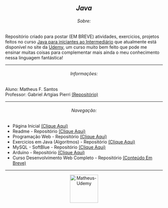 <section align="center">
  <h1><em>Java</em></h1>
</section>

<section>
  <h6 align="center">Sobre:</h6>
  <p>Repositório criado para postar (EM BREVE) atividades, exercicios, projetos feitos no curso <a href="https://www.udemy.com/course/curso-de-programacao-java-para-iniciantes-ao-intermediario/" target="_blank">Java para iniciantes ao Intermediário</a> que atualmente está disponível no site da <a href="https://www.udemy.com/" target="_blank">Udemy</a>, um curso muito bem feito que pode me ensinar muitas coisas para complementar mais ainda o meu conhecimento nessa linguagem fantástica!</p>
</section>

<hr>

<section>
  <h6 align="center">Informações:</h6>
  <p>
    Aluno: Matheus F. Santos<br>
    Professor: Gabriel Artgias Pierri <a href="https://github.com/gaplogan?tab=repositories" target="_blank">(Repositório)</a>
  </p>
</section>

<hr>

<section>
  <h6 align="center">Navegação:</h6>
  <nav>
    <ul>
      <li>Página Inicial <a href="https://github.com/Matheus-FSantos" target="_blank">(Clique Aqui)</a></li>
      <li>Readme - Repositório <a href="https://github.com/Matheus-FSantos/Matheus-FSantos" target="_blank">(Clique Aqui)</a></li>
      <li>Programação Web - Repositório <a href="https://github.com/Matheus-FSantos/SENAC-PWA107-1142496616-Matheus" target="_blank">(Clique Aqui)</a></li>
      <li>Exercicios em Java (Algoritmos) - Repositório <a href="https://github.com/Matheus-FSantos/ExerciciosJava" target="_blank">(Clique Aqui)</a></li>
      <li>MySQL - SoftBlue - Repositório <a href="https://github.com/Matheus-FSantos/MySQL-Softblue" target="_blank">(Clique Aqui)</a></li>
      <li>Arduino - Repositório <a href="https://github.com/Matheus-FSantos/ArduinoProjetos" target="_blank">(Clique Aqui)</a></li>
      <li>Curso Desenvolvimento Web Completo - Repositório <a href="https://github.com/Matheus-FSantos/curso-desenvolvimeto-web-completo-udemy/" targer="_blank">(Conteúdo Em Breve)</a></li>
    </ul>
  </nav>
<section> 

<hr>

<section align="center">
  <a href="https://www.udemy.com/" target="_blank">
    <img alt="Matheus-Udemy" height="auto" width="90" src="https://logosmarcas.net/wp-content/uploads/2021/11/Udemy-Logo.png">
  </a>
</section>
